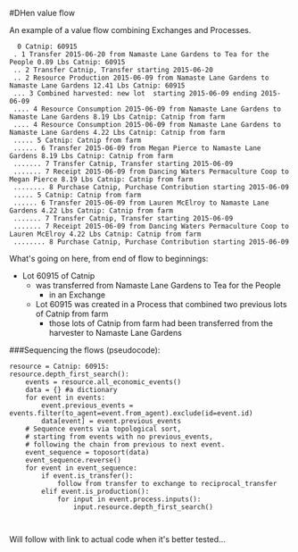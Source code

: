 #DHen value flow

An example of a value flow combining Exchanges and Processes.

```
  0 Catnip: 60915
 . 1 Transfer 2015-06-20 from Namaste Lane Gardens to Tea for the People 0.89 Lbs Catnip: 60915
 .. 2 Transfer Catnip, Transfer starting 2015-06-20
 .. 2 Resource Production 2015-06-09 from Namaste Lane Gardens to Namaste Lane Gardens 12.41 Lbs Catnip: 60915
 ... 3 Combined harvested: new lot  starting 2015-06-09 ending 2015-06-09
 .... 4 Resource Consumption 2015-06-09 from Namaste Lane Gardens to Namaste Lane Gardens 8.19 Lbs Catnip: Catnip from farm
 .... 4 Resource Consumption 2015-06-09 from Namaste Lane Gardens to Namaste Lane Gardens 4.22 Lbs Catnip: Catnip from farm
 ..... 5 Catnip: Catnip from farm
 ...... 6 Transfer 2015-06-09 from Megan Pierce to Namaste Lane Gardens 8.19 Lbs Catnip: Catnip from farm
 ....... 7 Transfer Catnip, Transfer starting 2015-06-09
 ....... 7 Receipt 2015-06-09 from Dancing Waters Permaculture Coop to Megan Pierce 8.19 Lbs Catnip: Catnip from farm
 ........ 8 Purchase Catnip, Purchase Contribution starting 2015-06-09
 ..... 5 Catnip: Catnip from farm
 ...... 6 Transfer 2015-06-09 from Lauren McElroy to Namaste Lane Gardens 4.22 Lbs Catnip: Catnip from farm
 ....... 7 Transfer Catnip, Transfer starting 2015-06-09
 ....... 7 Receipt 2015-06-09 from Dancing Waters Permaculture Coop to Lauren McElroy 4.22 Lbs Catnip: Catnip from farm
 ........ 8 Purchase Catnip, Purchase Contribution starting 2015-06-09
```

What's going on here, from end of flow to beginnings:
* Lot 60915 of Catnip
    * was transferred from Namaste Lane Gardens to Tea for the People
        * in an Exchange
    * Lot 60915 was created in a Process that combined two previous lots of Catnip from farm 
        * those lots of Catnip from farm had been transferred from the harvester to Namaste Lane Gardens
        
###Sequencing the flows (pseudocode):

```
resource = Catnip: 60915:
resource.depth_first_search():
    events = resource.all_economic_events()
    data = {} #a dictionary
    for event in events:
        event.previous_events = events.filter(to_agent=event.from_agent).exclude(id=event.id)
        data[event] = event.previous_events
    # Sequence events via topological sort, 
    # starting from events with no previous_events,
    # following the chain from previous to next event.
    event_sequence = toposort(data) 
    event_sequence.reverse()
    for event in event_sequence:
        if event.is_transfer():
            follow from transfer to exchange to reciprocal_transfer
        elif event.is_production():
            for input in event.process.inputs():
                input.resource.depth_first_search()
                
        
```
Will follow with link to actual code when it's better tested...
